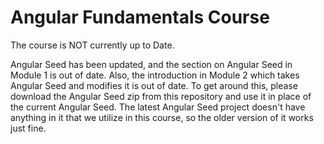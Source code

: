 Angular Fundamentals Course
========================

The course is NOT currently up to Date.

Angular Seed has been updated, and the section on Angular Seed in Module 1 is out of date. Also, the introduction in Module 2 which takes Angular Seed and modifies it is out of date. To get around this, please download the Angular Seed zip from this repository and use it in place of the current Angular Seed. The latest Angular Seed project doesn't have anything in it that we utilize in this course, so the older version of it works just fine.
